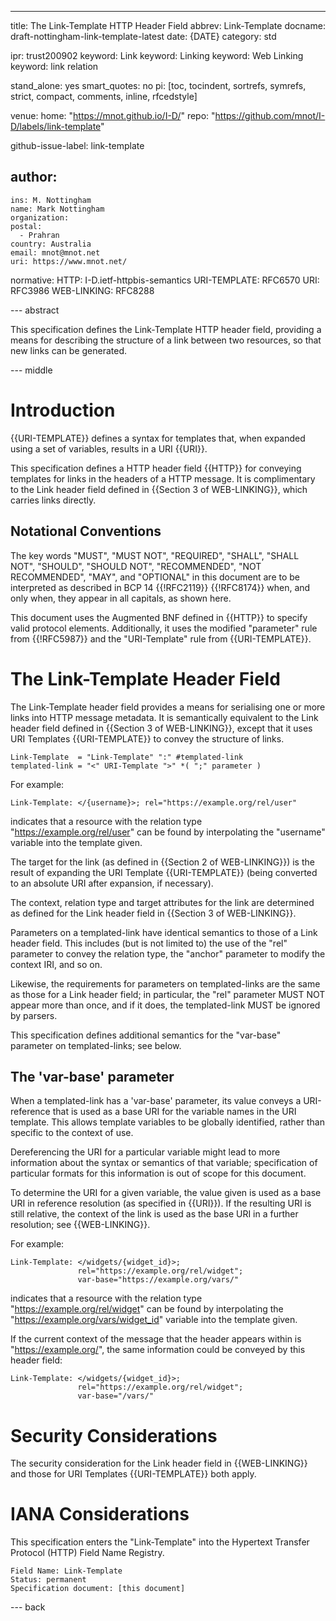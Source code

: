 ---
title: The Link-Template HTTP Header Field
abbrev: Link-Template
docname: draft-nottingham-link-template-latest
date: {DATE}
category: std

ipr: trust200902
keyword: Link
keyword: Linking
keyword: Web Linking
keyword: link relation

stand_alone: yes
smart_quotes: no
pi: [toc, tocindent, sortrefs, symrefs, strict, compact, comments, inline, rfcedstyle]

venue:
  home: "https://mnot.github.io/I-D/"
  repo: "https://github.com/mnot/I-D/labels/link-template"

github-issue-label: link-template

author:
 -
    ins: M. Nottingham
    name: Mark Nottingham
    organization:
    postal:
      - Prahran
    country: Australia
    email: mnot@mnot.net
    uri: https://www.mnot.net/

normative:
  HTTP: I-D.ietf-httpbis-semantics
  URI-TEMPLATE: RFC6570
  URI: RFC3986
  WEB-LINKING: RFC8288


--- abstract

This specification defines the Link-Template HTTP header field, providing a means for describing the structure of a link between two resources, so that new links can be generated.


--- middle

# Introduction

{{URI-TEMPLATE}} defines a syntax for templates that, when expanded using a set of variables, results in a URI {{URI}}.

This specification defines a HTTP header field {{HTTP}} for conveying templates for links in the headers of a HTTP message. It is complimentary to the Link header field defined in {{Section 3 of WEB-LINKING}}, which carries links directly.

## Notational Conventions

The key words "MUST", "MUST NOT", "REQUIRED", "SHALL", "SHALL NOT", "SHOULD", "SHOULD NOT", "RECOMMENDED", "NOT RECOMMENDED", "MAY", and "OPTIONAL" in this document are to be interpreted as described in BCP 14 {{!RFC2119}} {{!RFC8174}} when, and only when, they appear in all capitals, as shown here.


This document uses the Augmented BNF defined in {{HTTP}} to specify valid protocol elements. Additionally, it uses the modified "parameter" rule from {{!RFC5987}} and the "URI-Template" rule from {{URI-TEMPLATE}}.


# The Link-Template Header Field

The Link-Template header field provides a means for serialising one or more links into HTTP message metadata. It is semantically equivalent to the Link header field defined in {{Section 3 of WEB-LINKING}}, except that it uses URI Templates {{URI-TEMPLATE}} to convey the structure of links.

~~~ abnf
Link-Template  = "Link-Template" ":" #templated-link
templated-link = "<" URI-Template ">" *( ";" parameter )
~~~

For example:

~~~ http-message
Link-Template: </{username}>; rel="https://example.org/rel/user"
~~~

indicates that a resource with the relation type "https://example.org/rel/user" can be found by interpolating the "username" variable into the template given.

The target for the link (as defined in {{Section 2 of WEB-LINKING}}) is the result of expanding the URI Template {{URI-TEMPLATE}} (being converted to an absolute URI after expansion, if necessary).

The context, relation type and target attributes for the link are determined as defined for the Link header field in {{Section 3 of WEB-LINKING}}.

Parameters on a templated-link have identical semantics to those of a Link header field. This includes (but is not limited to) the use of the "rel" parameter to convey the relation type, the "anchor" parameter to modify the context IRI, and so on.

Likewise, the requirements for parameters on templated-links are the same as those for a Link header field; in particular, the "rel" parameter MUST NOT appear more than once, and if it does, the templated-link MUST be ignored by parsers.

This specification defines additional semantics for the "var-base" parameter on templated-links; see below.


## The 'var-base' parameter

When a templated-link has a 'var-base' parameter, its value conveys a URI-reference that is used as a base URI for the variable names in the URI template. This allows template variables to be globally identified, rather than specific to the context of use.

Dereferencing the URI for a particular variable might lead to more information about the syntax or semantics of that variable; specification of particular formats for this information is out of scope for this document.

To determine the URI for a given variable, the value given is used as a base URI in reference resolution (as specified in {{URI}}). If the resulting URI is still relative, the context of the link is used as the base URI in a further resolution; see {{WEB-LINKING}}.

For example:

~~~ http-message
Link-Template: </widgets/{widget_id}>;
               rel="https://example.org/rel/widget";
               var-base="https://example.org/vars/"
~~~

indicates that a resource with the relation type "https://example.org/rel/widget" can be found by interpolating the "https://example.org/vars/widget_id" variable into the template given.

If the current context of the message that the header appears within is "https://example.org/", the same information could be conveyed by this header field:

~~~ http-message
Link-Template: </widgets/{widget_id}>;
               rel="https://example.org/rel/widget";
               var-base="/vars/"
~~~


# Security Considerations

The security consideration for the Link header field in {{WEB-LINKING}} and those for URI Templates {{URI-TEMPLATE}} both apply.

# IANA Considerations

This specification enters the "Link-Template" into the Hypertext Transfer Protocol (HTTP) Field Name Registry.

    Field Name: Link-Template
    Status: permanent
    Specification document: [this document]


--- back
